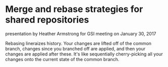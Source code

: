 # Merge and rebase strategies for shared repositories
presentation by Heather Armstrong for GSI meeting on January 30, 2017

Rebasing lineraizes history. Your changes are lifted off of the common branch, changes since you branched off are applied, and then your changes are applied after these. It's like sequentially cherry-picking all your changes onto the current state of the common branch.
